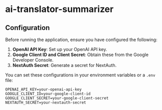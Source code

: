 # ai-translator-summarizer

## Configuration

Before running the application, ensure you have configured the following:

1. **OpenAI API Key**: Set up your OpenAI API key.
2. **Google Client ID and Client Secret**: Obtain these from the Google Developer Console.
3. **NextAuth Secret**: Generate a secret for NextAuth.

You can set these configurations in your environment variables or a `.env` file:

```
OPENAI_API_KEY=your-openai-api-key
GOOGLE_CLIENT_ID=your-google-client-id
GOOGLE_CLIENT_SECRET=your-google-client-secret
NEXTAUTH_SECRET=your-nextauth-secret
```
